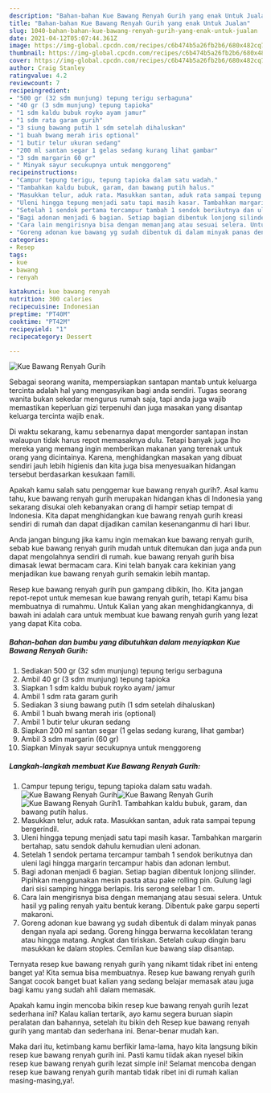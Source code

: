 ```yaml
---
description: "Bahan-bahan Kue Bawang Renyah Gurih yang enak Untuk Jualan"
title: "Bahan-bahan Kue Bawang Renyah Gurih yang enak Untuk Jualan"
slug: 1040-bahan-bahan-kue-bawang-renyah-gurih-yang-enak-untuk-jualan
date: 2021-04-12T05:07:44.361Z
image: https://img-global.cpcdn.com/recipes/c6b474b5a26fb2b6/680x482cq70/kue-bawang-renyah-gurih-foto-resep-utama.jpg
thumbnail: https://img-global.cpcdn.com/recipes/c6b474b5a26fb2b6/680x482cq70/kue-bawang-renyah-gurih-foto-resep-utama.jpg
cover: https://img-global.cpcdn.com/recipes/c6b474b5a26fb2b6/680x482cq70/kue-bawang-renyah-gurih-foto-resep-utama.jpg
author: Craig Stanley
ratingvalue: 4.2
reviewcount: 7
recipeingredient:
- "500 gr (32 sdm munjung) tepung terigu serbaguna"
- "40 gr (3 sdm munjung) tepung tapioka"
- "1 sdm kaldu bubuk royko ayam jamur"
- "1 sdm rata garam gurih"
- "3 siung bawang putih 1 sdm setelah dihaluskan"
- "1 buah bwang merah iris optional"
- "1 butir telur ukuran sedang"
- "200 ml santan segar 1 gelas sedang kurang lihat gambar"
- "3 sdm margarin 60 gr"
- " Minyak sayur secukupnya untuk menggoreng"
recipeinstructions:
- "Campur tepung terigu, tepung tapioka dalam satu wadah."
- "Tambahkan kaldu bubuk, garam, dan bawang putih halus."
- "Masukkan telur, aduk rata. Masukkan santan, aduk rata sampai tepung bergerindil."
- "Uleni hingga tepung menjadi satu tapi masih kasar. Tambahkan margarin bertahap, satu sendok dahulu kemudian uleni adonan."
- "Setelah 1 sendok pertama tercampur tambah 1 sendok berikutnya dan uleni lagi hingga margarin tercampur habis dan adonan lembut."
- "Bagi adonan menjadi 6 bagian. Setiap bagian dibentuk lonjong silinder. Pipihkan menggunakan mesin pasta atau pake rolling pin. Gulung lagi dari sisi samping hingga berlapis. Iris serong selebar 1 cm."
- "Cara lain mengirisnya bisa dengan memanjang atau sesuai selera. Untuk hasil yg paling renyah yaitu bentuk kerang. Dibentuk pake garpu seperti makaroni."
- "Goreng adonan kue bawang yg sudah dibentuk di dalam minyak panas dengan nyala api sedang. Goreng hingga berwarna kecoklatan terang atau hingga matang. Angkat dan tiriskan. Setelah cukup dingin baru masukkan ke dalam stoples. Cemilan kue bawang siap disantap."
categories:
- Resep
tags:
- kue
- bawang
- renyah

katakunci: kue bawang renyah 
nutrition: 300 calories
recipecuisine: Indonesian
preptime: "PT40M"
cooktime: "PT42M"
recipeyield: "1"
recipecategory: Dessert

---
```



![Kue Bawang Renyah Gurih](https://img-global.cpcdn.com/recipes/c6b474b5a26fb2b6/680x482cq70/kue-bawang-renyah-gurih-foto-resep-utama.jpg)

Sebagai seorang wanita, mempersiapkan santapan mantab untuk keluarga tercinta adalah hal yang mengasyikan bagi anda sendiri. Tugas seorang  wanita bukan sekedar mengurus rumah saja, tapi anda juga wajib memastikan keperluan gizi terpenuhi dan juga masakan yang disantap keluarga tercinta wajib enak.

Di waktu  sekarang, kamu sebenarnya dapat mengorder santapan instan walaupun tidak harus repot memasaknya dulu. Tetapi banyak juga lho mereka yang memang ingin memberikan makanan yang terenak untuk orang yang dicintainya. Karena, menghidangkan masakan yang dibuat sendiri jauh lebih higienis dan kita juga bisa menyesuaikan hidangan tersebut berdasarkan kesukaan famili. 



Apakah kamu salah satu penggemar kue bawang renyah gurih?. Asal kamu tahu, kue bawang renyah gurih merupakan hidangan khas di Indonesia yang sekarang disukai oleh kebanyakan orang di hampir setiap tempat di Indonesia. Kita dapat menghidangkan kue bawang renyah gurih kreasi sendiri di rumah dan dapat dijadikan camilan kesenanganmu di hari libur.

Anda jangan bingung jika kamu ingin memakan kue bawang renyah gurih, sebab kue bawang renyah gurih mudah untuk ditemukan dan juga anda pun dapat mengolahnya sendiri di rumah. kue bawang renyah gurih bisa dimasak lewat bermacam cara. Kini telah banyak cara kekinian yang menjadikan kue bawang renyah gurih semakin lebih mantap.

Resep kue bawang renyah gurih pun gampang dibikin, lho. Kita jangan repot-repot untuk memesan kue bawang renyah gurih, tetapi Kamu bisa membuatnya di rumahmu. Untuk Kalian yang akan menghidangkannya, di bawah ini adalah cara untuk membuat kue bawang renyah gurih yang lezat yang dapat Kita coba.

<!--inarticleads1-->

##### Bahan-bahan dan bumbu yang dibutuhkan dalam menyiapkan Kue Bawang Renyah Gurih:

1. Sediakan 500 gr (32 sdm munjung) tepung terigu serbaguna
1. Ambil 40 gr (3 sdm munjung) tepung tapioka
1. Siapkan 1 sdm kaldu bubuk royko ayam/ jamur
1. Ambil 1 sdm rata garam gurih
1. Sediakan 3 siung bawang putih (1 sdm setelah dihaluskan)
1. Ambil 1 buah bwang merah iris (optional)
1. Ambil 1 butir telur ukuran sedang
1. Siapkan 200 ml santan segar (1 gelas sedang kurang, lihat gambar)
1. Ambil 3 sdm margarin (60 gr)
1. Siapkan  Minyak sayur secukupnya untuk menggoreng




<!--inarticleads2-->

##### Langkah-langkah membuat Kue Bawang Renyah Gurih:

1. Campur tepung terigu, tepung tapioka dalam satu wadah.
<img src="https://img-global.cpcdn.com/steps/c11b1991046faf27/160x128cq70/kue-bawang-renyah-gurih-langkah-memasak-1-foto.jpg" alt="Kue Bawang Renyah Gurih"><img src="https://img-global.cpcdn.com/steps/20b9e91fd48c3542/160x128cq70/kue-bawang-renyah-gurih-langkah-memasak-1-foto.jpg" alt="Kue Bawang Renyah Gurih"><img src="https://img-global.cpcdn.com/steps/6a3b2995e735bf05/160x128cq70/kue-bawang-renyah-gurih-langkah-memasak-1-foto.jpg" alt="Kue Bawang Renyah Gurih">1. Tambahkan kaldu bubuk, garam, dan bawang putih halus.
1. Masukkan telur, aduk rata. Masukkan santan, aduk rata sampai tepung bergerindil.
1. Uleni hingga tepung menjadi satu tapi masih kasar. Tambahkan margarin bertahap, satu sendok dahulu kemudian uleni adonan.
1. Setelah 1 sendok pertama tercampur tambah 1 sendok berikutnya dan uleni lagi hingga margarin tercampur habis dan adonan lembut.
1. Bagi adonan menjadi 6 bagian. Setiap bagian dibentuk lonjong silinder. Pipihkan menggunakan mesin pasta atau pake rolling pin. Gulung lagi dari sisi samping hingga berlapis. Iris serong selebar 1 cm.
1. Cara lain mengirisnya bisa dengan memanjang atau sesuai selera. Untuk hasil yg paling renyah yaitu bentuk kerang. Dibentuk pake garpu seperti makaroni.
1. Goreng adonan kue bawang yg sudah dibentuk di dalam minyak panas dengan nyala api sedang. Goreng hingga berwarna kecoklatan terang atau hingga matang. Angkat dan tiriskan. Setelah cukup dingin baru masukkan ke dalam stoples. Cemilan kue bawang siap disantap.




Ternyata resep kue bawang renyah gurih yang nikamt tidak ribet ini enteng banget ya! Kita semua bisa membuatnya. Resep kue bawang renyah gurih Sangat cocok banget buat kalian yang sedang belajar memasak atau juga bagi kamu yang sudah ahli dalam memasak.

Apakah kamu ingin mencoba bikin resep kue bawang renyah gurih lezat sederhana ini? Kalau kalian tertarik, ayo kamu segera buruan siapin peralatan dan bahannya, setelah itu bikin deh Resep kue bawang renyah gurih yang mantab dan sederhana ini. Benar-benar mudah kan. 

Maka dari itu, ketimbang kamu berfikir lama-lama, hayo kita langsung bikin resep kue bawang renyah gurih ini. Pasti kamu tiidak akan nyesel bikin resep kue bawang renyah gurih lezat simple ini! Selamat mencoba dengan resep kue bawang renyah gurih mantab tidak ribet ini di rumah kalian masing-masing,ya!.

